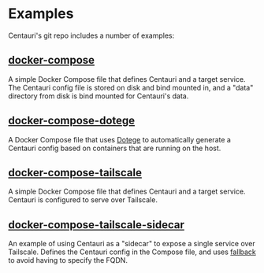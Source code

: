 # Examples

Centauri's git repo includes a number of examples:

## [docker-compose](https://github.com/csmith/centauri/tree/master/examples/docker-compose)

A simple Docker Compose file that defines Centauri and a target service.
The Centauri config file is stored on disk and bind mounted in, and
a "data" directory from disk is bind mounted for Centauri's data.

## [docker-compose-dotege](https://github.com/csmith/centauri/tree/master/examples/docker-compose-dotege)

A Docker Compose file that uses [Dotege](https://github.com/csmith/dotege)
to automatically generate a Centauri config based on containers that are
running on the host.

## [docker-compose-tailscale](https://github.com/csmith/centauri/tree/master/examples/docker-compose-tailscale)

A simple Docker Compose file that defines Centauri and a target service.
Centauri is configured to serve over Tailscale.

## [docker-compose-tailscale-sidecar](https://github.com/csmith/centauri/tree/master/examples/docker-compose-tailscale-sidecar)

An example of using Centauri as a "sidecar" to expose a single service
over Tailscale. Defines the Centauri config in the Compose file, and
uses [fallback](routes.md#fallback) to avoid having to specify the
FQDN.